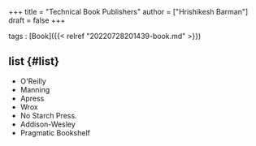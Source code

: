 +++
title = "Technical Book Publishers"
author = ["Hrishikesh Barman"]
draft = false
+++

tags
: [Book]({{< relref "20220728201439-book.md" >}})


## list {#list}

-   O'Reilly
-   Manning
-   Apress
-   Wrox
-   No Starch Press.
-   Addison-Wesley
-   Pragmatic Bookshelf
